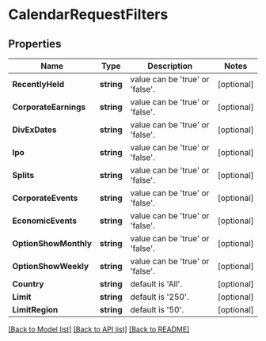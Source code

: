 # CalendarRequestFilters

## Properties

Name | Type | Description | Notes
------------ | ------------- | ------------- | -------------
**RecentlyHeld** | **string** | value can be &#39;true&#39; or &#39;false&#39;. | [optional] 
**CorporateEarnings** | **string** | value can be &#39;true&#39; or &#39;false&#39;. | [optional] 
**DivExDates** | **string** | value can be &#39;true&#39; or &#39;false&#39;. | [optional] 
**Ipo** | **string** | value can be &#39;true&#39; or &#39;false&#39;. | [optional] 
**Splits** | **string** | value can be &#39;true&#39; or &#39;false&#39;. | [optional] 
**CorporateEvents** | **string** | value can be &#39;true&#39; or &#39;false&#39;. | [optional] 
**EconomicEvents** | **string** | value can be &#39;true&#39; or &#39;false&#39;. | [optional] 
**OptionShowMonthly** | **string** | value can be &#39;true&#39; or &#39;false&#39;. | [optional] 
**OptionShowWeekly** | **string** | value can be &#39;true&#39; or &#39;false&#39;. | [optional] 
**Country** | **string** | default is &#39;All&#39;. | [optional] 
**Limit** | **string** | default is &#39;250&#39;. | [optional] 
**LimitRegion** | **string** | default is &#39;50&#39;. | [optional] 

[[Back to Model list]](../README.md#documentation-for-models) [[Back to API list]](../README.md#documentation-for-api-endpoints) [[Back to README]](../README.md)


